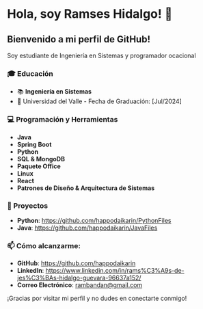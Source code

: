 # Hola, soy Ramses Hidalgo! 👋

## Bienvenido a mi perfil de GitHub!

Soy  estudiante de Ingeniería en Sistemas y programador ocacional

### 🎓 Educación
- 📚 **Ingeniería en Sistemas**
- 📍 Universidad del Valle  - Fecha de Graduación: [Jul/2024]

### 💻 Programación y Herramientas

- **Java**
- **Spring Boot**
- **Python**
- **SQL & MongoDB**
- **Paquete Office**
- **Linux**
- **React**
- **Patrones de Diseño & Arquitectura de Sistemas**
### 🚀 Proyectos
- **Python**: https://github.com/happodaikarin/PythonFiles
- **Java**: https://github.com/happodaikarin/JavaFiles
### 📫 Cómo alcanzarme:
- **GitHub**: https://github.com/happodaikarin
- **LinkedIn**: https://www.linkedin.com/in/rams%C3%A9s-de-jes%C3%BAs-hidalgo-guevara-96637a152/
- **Correo Electrónico**: rambandan@gmail.com

¡Gracias por visitar mi perfil y no dudes en conectarte conmigo!

